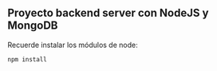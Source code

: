 
## Proyecto backend server con NodeJS y MongoDB

Recuerde instalar los módulos de node:
```
npm install
```